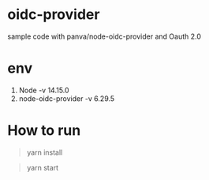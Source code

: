 # oidc-provider

sample code with panva/node-oidc-provider and Oauth 2.0

# env

1. Node -v 14.15.0
2. node-oidc-provider -v 6.29.5

# How to run

> yarn install

> yarn start
